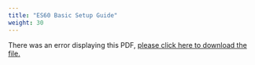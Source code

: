 ```yaml
---
title: "ES60 Basic Setup Guide"
weight: 30
---
```


<object data="https://www.truenas.com/docs/files/ES60BSG1.92.pdf" type="application/pdf" width="95%" height="1000">
  There was an error displaying this PDF, <a href="https://www.truenas.com/docs/files/ES60BSG1.92.pdf">please click here to download the file.</a>
</object>
